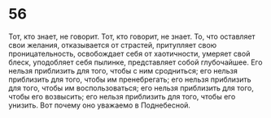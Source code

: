 # 56

Тот, кто знает, не говорит. Тот, кто говорит, не знает. То, что оставляет свои желания, отказывается от страстей, притупляет свою проницательность, освобождает себя от хаотичности, умеряет свой блеск, уподобляет себя пылинке, представляет собой глубочайшее. Его нельзя приблизить для того, чтобы с ним сродниться; его нельзя приблизить для того, чтобы им пренебрегать; его нельзя приблизить для того, чтобы им воспользоваться; его нельзя приблизить для того, чтобы его возвысить; его нельзя приблизить для того, чтобы его унизить. Вот почему оно уважаемо в Поднебесной.
